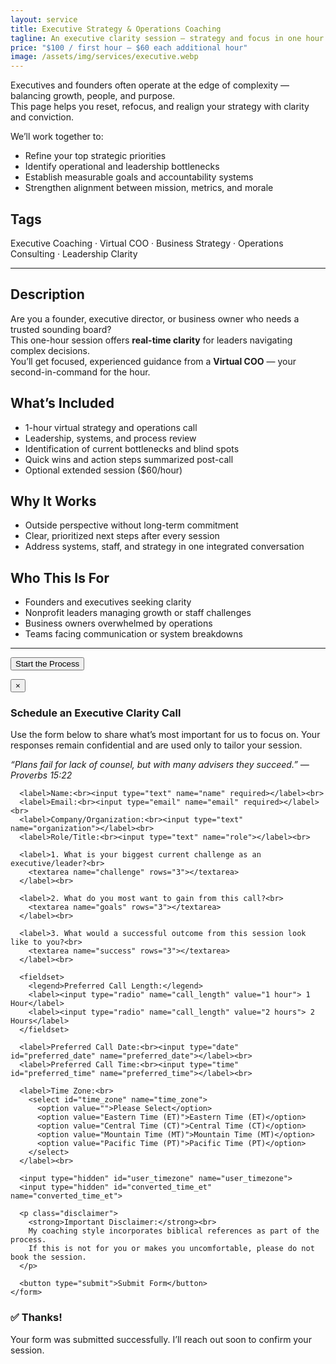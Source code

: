 ```yaml
---
layout: service
title: Executive Strategy & Operations Coaching
tagline: An executive clarity session — strategy and focus in one hour.
price: "$100 / first hour — $60 each additional hour"
image: /assets/img/services/executive.webp
---
```


Executives and founders often operate at the edge of complexity — balancing growth, people, and purpose.  
This page helps you reset, refocus, and realign your strategy with clarity and conviction.

We’ll work together to:
- Refine your top strategic priorities  
- Identify operational and leadership bottlenecks  
- Establish measurable goals and accountability systems  
- Strengthen alignment between mission, metrics, and morale  

## Tags
Executive Coaching · Virtual COO · Business Strategy · Operations Consulting · Leadership Clarity

---

## Description
Are you a founder, executive director, or business owner who needs a trusted sounding board?  
This one-hour session offers **real-time clarity** for leaders navigating complex decisions.  
You’ll get focused, experienced guidance from a **Virtual COO** — your second-in-command for the hour.

## What’s Included
- 1-hour virtual strategy and operations call  
- Leadership, systems, and process review  
- Identification of current bottlenecks and blind spots  
- Quick wins and action steps summarized post-call  
- Optional extended session ($60/hour)

## Why It Works
- Outside perspective without long-term commitment  
- Clear, prioritized next steps after every session  
- Address systems, staff, and strategy in one integrated conversation

## Who This Is For
- Founders and executives seeking clarity  
- Nonprofit leaders managing growth or staff challenges  
- Business owners overwhelmed by operations  
- Teams facing communication or system breakdowns

---

<button id="startProcessBtn" class="btn">Start the Process</button>

<!-- Modal Overlay -->
<div id="formModal" class="form-modal">
  <div class="form-content">
    <button class="close-modal" aria-label="Close Form">&times;</button>
    <form action="https://formspree.io/f/mldpwzwy" method="POST" class="clarity-intake-form">
      <h3>Schedule an Executive Clarity Call</h3>
      <p>Use the form below to share what’s most important for us to focus on. Your responses remain confidential and are used only to tailor your session.</p>
      <p><em>“Plans fail for lack of counsel, but with many advisers they succeed.” — Proverbs 15:22</em></p>

      <label>Name:<br><input type="text" name="name" required></label><br>
      <label>Email:<br><input type="email" name="email" required></label><br>
      <label>Company/Organization:<br><input type="text" name="organization"></label><br>
      <label>Role/Title:<br><input type="text" name="role"></label><br>

      <label>1. What is your biggest current challenge as an executive/leader?<br>
        <textarea name="challenge" rows="3"></textarea>
      </label><br>

      <label>2. What do you most want to gain from this call?<br>
        <textarea name="goals" rows="3"></textarea>
      </label><br>

      <label>3. What would a successful outcome from this session look like to you?<br>
        <textarea name="success" rows="3"></textarea>
      </label><br>

      <fieldset>
        <legend>Preferred Call Length:</legend>
        <label><input type="radio" name="call_length" value="1 hour"> 1 Hour</label>
        <label><input type="radio" name="call_length" value="2 hours"> 2 Hours</label>
      </fieldset>

      <label>Preferred Call Date:<br><input type="date" id="preferred_date" name="preferred_date"></label><br>
      <label>Preferred Call Time:<br><input type="time" id="preferred_time" name="preferred_time"></label><br>

      <label>Time Zone:<br>
        <select id="time_zone" name="time_zone">
          <option value="">Please Select</option>
          <option value="Eastern Time (ET)">Eastern Time (ET)</option>
          <option value="Central Time (CT)">Central Time (CT)</option>
          <option value="Mountain Time (MT)">Mountain Time (MT)</option>
          <option value="Pacific Time (PT)">Pacific Time (PT)</option>
        </select>
      </label><br>

      <input type="hidden" id="user_timezone" name="user_timezone">
      <input type="hidden" id="converted_time_et" name="converted_time_et">

      <p class="disclaimer">
        <strong>Important Disclaimer:</strong><br>
        My coaching style incorporates biblical references as part of the process.  
        If this is not for you or makes you uncomfortable, please do not book the session.
      </p>

      <button type="submit">Submit Form</button>
    </form>
  </div>
</div>

<!-- Success Message Overlay -->
<div id="successOverlay" class="success-overlay">
  <div class="success-content">
    <h3>✅ Thanks!</h3>
    <p>Your form was submitted successfully. I’ll reach out soon to confirm your session.</p>
  </div>
</div>

<script>
document.addEventListener("DOMContentLoaded", () => {
  const startBtn = document.getElementById("startProcessBtn");
  const modal = document.getElementById("formModal");
  const closeBtn = modal.querySelector(".close-modal");
  const successOverlay = document.getElementById("successOverlay");
  const form = modal.querySelector("form");

  // Open modal
  startBtn.addEventListener("click", () => modal.classList.add("show"));

  // Close modal
  closeBtn.addEventListener("click", () => modal.classList.remove("show"));
  modal.addEventListener("click", (e) => {
    if (e.target === modal) modal.classList.remove("show");
  });

  // Handle form submission
  form.addEventListener("submit", async (e) => {
    e.preventDefault();
    const formData = new FormData(form);

    try {
      const response = await fetch(form.action, {
        method: form.method,
        body: formData,
        headers: { 'Accept': 'application/json' }
      });

      if (response.ok) {
        modal.classList.remove("show");
        successOverlay.classList.add("show");
        form.reset();
        setTimeout(() => successOverlay.classList.remove("show"), 4000);
      } else {
        alert("There was an issue submitting the form. Please try again.");
      }
    } catch {
      alert("Network error. Please try again later.");
    }
  });

  // Detect user timezone
  const tzField = document.getElementById("user_timezone");
  if (tzField) tzField.value = Intl.DateTimeFormat().resolvedOptions().timeZone;
});
</script>

